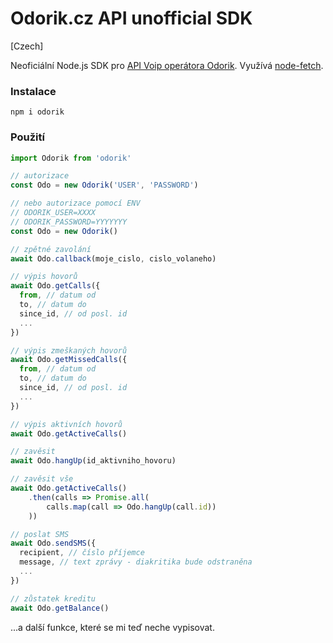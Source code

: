 # Odorik.cz API unofficial SDK

[Czech]

Neoficiální Node.js SDK pro [API Voip operátora Odorik](http://www.odorik.cz/w/api).
Využívá [node-fetch](https://www.npmjs.com/package/node-fetch).

### Instalace

```shell
npm i odorik
```

### Použití

```js
import Odorik from 'odorik'

// autorizace
const Odo = new Odorik('USER', 'PASSWORD')

// nebo autorizace pomocí ENV
// ODORIK_USER=XXXX
// ODORIK_PASSWORD=YYYYYYY
const Odo = new Odorik()

// zpětné zavolání
await Odo.callback(moje_cislo, cislo_volaneho)

// výpis hovorů
await Odo.getCalls({
  from, // datum od
  to, // datum do
  since_id, // od posl. id
  ...
})

// výpis zmeškaných hovorů
await Odo.getMissedCalls({
  from, // datum od
  to, // datum do
  since_id, // od posl. id
  ...
})

// výpis aktivních hovorů
await Odo.getActiveCalls()

// zavěsit
await Odo.hangUp(id_aktivniho_hovoru)

// zavěsit vše
await Odo.getActiveCalls()
    .then(calls => Promise.all(
        calls.map(call => Odo.hangUp(call.id))
    ))

// poslat SMS
await Odo.sendSMS({
  recipient, // číslo příjemce 
  message, // text zprávy - diakritika bude odstraněna
  ...
})

// zůstatek kreditu
await Odo.getBalance()
```

...a další funkce, které se mi teď neche vypisovat.